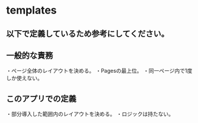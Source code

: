 # templates

## 以下で定義しているため参考にしてください。

## 一般的な責務

・ページ全体のレイアウトを決める。
・Pagesの最上位。
・同一ページ内で1度しか使えない。

## このアプリでの定義

・部分導入した範囲内のレイアウトを決める。
・ロジックは持たない。

